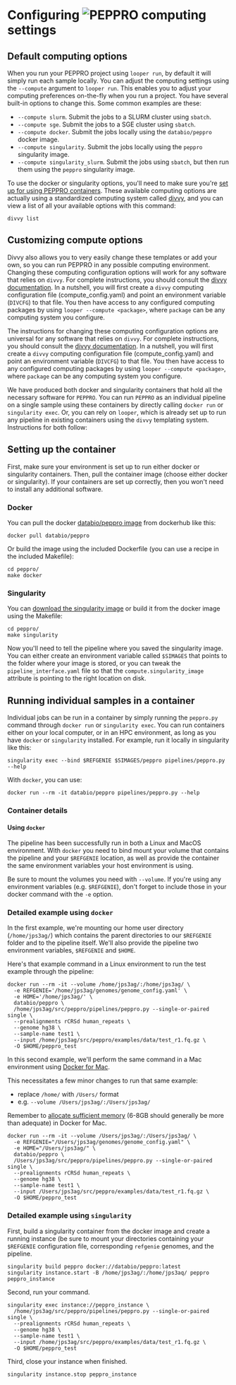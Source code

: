 # Configuring <img src="../../img/peppro_logo.svg" alt="PEPPRO" class="img-fluid" style="max-height:35px; margin-top:-15px; margin-bottom:-10px"> computing settings

## Default computing options

When you run your PEPPRO project using `looper run`, by default it will simply run each sample locally. You can adjust the computing settings using the `--compute` argument to `looper run`. This enables you to adjust your computing preferences on-the-fly when you run a project. You have several built-in options to change this. Some common examples are these:

- `--compute slurm`. Submit the jobs to a SLURM cluster using `sbatch`.
- `--compute sge`. Submit the jobs to a SGE cluster using `sbatch`.
- `--compute docker`. Submit the jobs locally using the `databio/peppro` docker image.
- `--compute singularity`. Submit the jobs locally using the `peppro` singularity image.
- `--compute singularity_slurm`. Submit the jobs using `sbatch`, but then run them using the `peppro` singularity image.

To use the docker or singularity options, you'll need to make sure you're [set up for using PEPPRO containers](use_container.md). These available computing options are actually using a standardized computing system called [divvy](https://divvy.databio.org), and you can view a list of all your available options with this command:

```console
divvy list
```

## Customizing compute options

Divvy also allows you to very easily change these templates or add your own, so you can run PEPPRO in any possible computing environment. Changing these computing configuration options will work for any software that relies on `divvy`. For complete instructions, you should consult the [divvy documentation](https://divvy.databio.org). In a nutshell, you will first create a `divvy` computing configuration file (compute_config.yaml) and point an environment variable (`DIVCFG`) to that file. You then have access to any configured computing packages by using `looper --compute <package>`, where `package` can be any computing system you configure.  

The instructions for changing these computing configuration options are universal for any software that relies on `divvy`. For complete instructions, you should consult the [divvy documentation](https://divvy.databio.org). In a nutshell, you will first create a `divvy` computing configuration file (compute_config.yaml) and point an environment variable (`DIVCFG`) to that file. You then have access to any configured computing packages by using `looper --compute <package>`, where `package` can be any computing system you configure.  

We have produced both docker and singularity containers that hold all the necessary software for `PEPPRO`. You can run `PEPPRO` as an individual pipeline on a single sample using these containers by directly calling `docker run` or `singularity exec`. Or, you can rely on `looper`, which is already set up to run any pipeline in existing containers using the `divvy` templating system. Instructions for both follow: 

## Setting up the container

First, make sure your environment is set up to run either docker or singularity containers. Then, pull the container image (choose either docker or singularity). If your containers are set up correctly, then you won't need to install any additional software. 

### Docker

You can pull the docker [databio/peppro image](https://hub.docker.com/r/databio/peppro/) from dockerhub like this:

```
docker pull databio/peppro
```

Or build the image using the included Dockerfile (you can use a recipe in the included Makefile):
```
cd peppro/
make docker
```

### Singularity

You can [download the singularity image](http://big.databio.org/simages/peppro) or build it from the docker image using the Makefile:
```
cd peppro/
make singularity
```

Now you'll need to tell the pipeline where you saved the singularity image. You can either create an environment variable called `$SIMAGES` that points to the folder where your image is stored, or you can tweak the `pipeline_interface.yaml` file so that the `compute.singularity_image` attribute is pointing to the right location on disk.

## Running individual samples in a container

Individual jobs can be run in a container by simply running the `peppro.py` command through `docker run` or `singularity exec`. You can run containers either on your local computer, or in an HPC environment, as long as you have `docker` or `singularity` installed. For example, run it locally in singularity like this:
```
singularity exec --bind $REFGENIE $SIMAGES/peppro pipelines/peppro.py --help
```

With `docker`, you can use:
```
docker run --rm -it databio/peppro pipelines/peppro.py --help
```

### Container details 

#### Using `docker`

The pipeline has been successfully run in both a Linux and MacOS environment. With `docker` you need to bind mount your volume that contains the pipeline and your `$REFGENIE` location, as well as provide the container the same environment variables your host environment is using.

Be sure to mount the volumes you need with `--volume`. If you're using any environment variables (e.g. `$REFGENIE`), don't forget to include those in your docker command with the `-e` option.

### Detailed example using `docker`

In the first example, we're mounting our home user directory (`/home/jps3ag/`) which contains the parent directories to our `$REFGENIE` folder and to the pipeline itself. We'll also provide the pipeline two environment variables, `$REFGENIE` and `$HOME`.

Here's that example command in a Linux environment to run the test example through the pipeline:
```
docker run --rm -it --volume /home/jps3ag/:/home/jps3ag/ \
  -e REFGENIE='/home/jps3ag/genomes/genome_config.yaml' \
  -e HOME='/home/jps3ag/' \
  databio/peppro \
  /home/jps3ag/src/peppro/pipelines/peppro.py --single-or-paired single \
  --prealignments rCRSd human_repeats \
  --genome hg38 \
  --sample-name test1 \
  --input /home/jps3ag/src/peppro/examples/data/test_r1.fq.gz \
  -O $HOME/peppro_test
```

In this second example, we'll perform the same command in a Mac environment using [Docker for Mac](https://docs.docker.com/v17.12/docker-for-mac/install/). 

This necessitates a few minor changes to run that same example:

- replace `/home/` with `/Users/` format
- e.g. `--volume /Users/jps3ag/:/Users/jps3ag/`

Remember to [allocate sufficient memory](https://docs.docker.com/docker-for-mac/#advanced) (6-8GB should generally be more than adequate) in Docker for Mac.

```
docker run --rm -it --volume /Users/jps3ag/:/Users/jps3ag/ \
  -e REFGENIE="/Users/jps3ag/genomes/genome_config.yaml" \
  -e HOME="/Users/jps3ag/" \
  databio/peppro \
  /Users/jps3ag/src/peppro/pipelines/peppro.py --single-or-paired single \
  --prealignments rCRSd human_repeats \
  --genome hg38 \
  --sample-name test1 \
  --input /Users/jps3ag/src/peppro/examples/data/test_r1.fq.gz \
  -O $HOME/peppro_test
```

### Detailed example using `singularity`

First, build a singularity container from the docker image and create a running instance (be sure to mount your directories containing your `$REFGENIE` configuration file, corresponding `refgenie` genomes, and the pipeline.
```
singularity build peppro docker://databio/peppro:latest
singularity instance.start -B /home/jps3ag/:/home/jps3aq/ peppro peppro_instance
```

Second, run your command.
```
singularity exec instance://peppro_instance \
  /home/jps3ag/src/peppro/pipelines/peppro.py --single-or-paired single \
  --prealignments rCRSd human_repeats \
  --genome hg38 \
  --sample-name test1 \
  --input /home/jps3ag/src/peppro/examples/data/test_r1.fq.gz \
  -O $HOME/peppro_test
```

Third, close your instance when finished.
```
singularity instance.stop peppro_instance
```